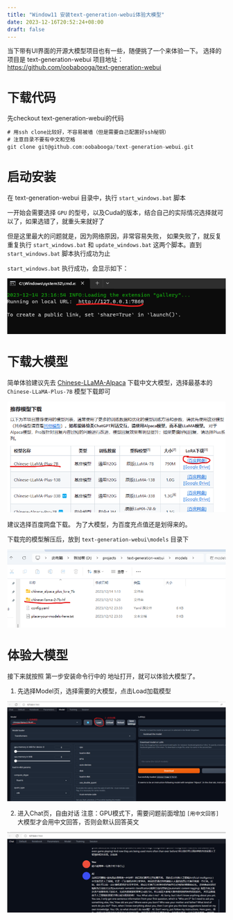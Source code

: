 ```yaml
---
title: "Window11 安装text-generation-webui体验大模型"
date: 2023-12-16T20:52:24+08:00
draft: false
---
```


当下带有UI界面的开源大模型项目也有一些，随便挑了一个来体验一下。 选择的项目是 text-generation-webui
项目地址： https://github.com/oobabooga/text-generation-webui

# 下载代码

先checkout text-generation-webui的代码
```go
# 用ssh clone比较好，不容易被墙（但是需要自己配置好ssh秘钥）
# 注意目录不要有中文和空格
git clone git@github.com:oobabooga/text-generation-webui.git
```


# 启动安装

在 text-generation-webui 目录中，执行 `start_windows.bat` 脚本

一开始会需要选择 `GPU` 的型号，以及Cuda的版本，结合自己的实际情况选择就可以了，如果选错了，就重头来就好了

但是这里最大的问题就是，因为网络原因，非常容易失败， 如果失败了，就反复重复执行 `start_windows.bat` 和 `update_windows.bat` 这两个脚本。直到 `start_windows.bat`  脚本执行成功为止

`start_windows.bat` 执行成功，会显示如下：

![执行成功](tgw/text-generation-webui-start-success.png)


# 下载大模型

简单体验建议先去 [Chinese-LLaMA-Alpaca](https://github.com/ymcui/Chinese-LLaMA-Alpaca) 下载中文大模型，选择最基本的 `Chinese-LLaMA-Plus-7B` 模型下载即可

![Chinese-LLaMA-Plus-7B](tgw/Chinese-LLaMA-Plus-7B.png)

建议选择百度网盘下载。 为了大模型，为百度充点值还是划得来的。

下载完的模型解压后，放到 `text-generation-webui\models` 目录下

![ModelPath](tgw/models-path.png)


# 体验大模型

接下来就按照 第一步安装命令行中的 地址打开，就可以体验大模型了。

1. 先选择Model页，选择需要的大模型，点击Load加载模型

![加载模型](tgw/load-model.png)


2. 进入Chat页，自由对话
注意：GPU模式下，需要问题前面增加 `[用中文回答]` 大模型才会用中文回答，否则会默认回答英文

![Chat](tgw/chat.png)

